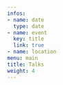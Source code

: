 ```yaml
---
infos:
- name: date
  type: date
- name: event
  key: title
  link: true
- name: location
menu: main
title: Talks
weight: 4
---
```

